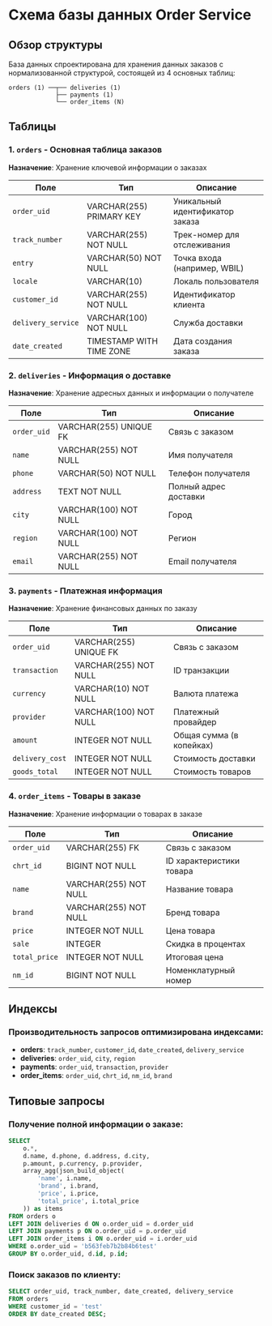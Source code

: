 # Схема базы данных Order Service

## Обзор структуры

База данных спроектирована для хранения данных заказов с нормализованной структурой, состоящей из 4 основных таблиц:

```
orders (1) ──┬── deliveries (1)
             ├── payments (1)  
             └── order_items (N)
```

## Таблицы

### 1. `orders` - Основная таблица заказов

**Назначение**: Хранение ключевой информации о заказах

| Поле | Тип | Описание |
|------|-----|----------|
| `order_uid` | VARCHAR(255) PRIMARY KEY | Уникальный идентификатор заказа |
| `track_number` | VARCHAR(255) NOT NULL | Трек-номер для отслеживания |
| `entry` | VARCHAR(50) NOT NULL | Точка входа (например, WBIL) |
| `locale` | VARCHAR(10) | Локаль пользователя |
| `customer_id` | VARCHAR(255) NOT NULL | Идентификатор клиента |
| `delivery_service` | VARCHAR(100) NOT NULL | Служба доставки |
| `date_created` | TIMESTAMP WITH TIME ZONE | Дата создания заказа |

### 2. `deliveries` - Информация о доставке

**Назначение**: Хранение адресных данных и информации о получателе

| Поле | Тип | Описание |
|------|-----|----------|
| `order_uid` | VARCHAR(255) UNIQUE FK | Связь с заказом |
| `name` | VARCHAR(255) NOT NULL | Имя получателя |
| `phone` | VARCHAR(50) NOT NULL | Телефон получателя |
| `address` | TEXT NOT NULL | Полный адрес доставки |
| `city` | VARCHAR(100) NOT NULL | Город |
| `region` | VARCHAR(100) NOT NULL | Регион |
| `email` | VARCHAR(255) NOT NULL | Email получателя |

### 3. `payments` - Платежная информация

**Назначение**: Хранение финансовых данных по заказу

| Поле | Тип | Описание |
|------|-----|----------|
| `order_uid` | VARCHAR(255) UNIQUE FK | Связь с заказом |
| `transaction` | VARCHAR(255) NOT NULL | ID транзакции |
| `currency` | VARCHAR(10) NOT NULL | Валюта платежа |
| `provider` | VARCHAR(100) NOT NULL | Платежный провайдер |
| `amount` | INTEGER NOT NULL | Общая сумма (в копейках) |
| `delivery_cost` | INTEGER NOT NULL | Стоимость доставки |
| `goods_total` | INTEGER NOT NULL | Стоимость товаров |

### 4. `order_items` - Товары в заказе

**Назначение**: Хранение информации о товарах в заказе

| Поле | Тип | Описание |
|------|-----|----------|
| `order_uid` | VARCHAR(255) FK | Связь с заказом |
| `chrt_id` | BIGINT NOT NULL | ID характеристики товара |
| `name` | VARCHAR(255) NOT NULL | Название товара |
| `brand` | VARCHAR(255) NOT NULL | Бренд товара |
| `price` | INTEGER NOT NULL | Цена товара |
| `sale` | INTEGER | Скидка в процентах |
| `total_price` | INTEGER NOT NULL | Итоговая цена |
| `nm_id` | BIGINT NOT NULL | Номенклатурный номер |

## Индексы

### Производительность запросов оптимизирована индексами:

- **orders**: `track_number`, `customer_id`, `date_created`, `delivery_service`
- **deliveries**: `order_uid`, `city`, `region`  
- **payments**: `order_uid`, `transaction`, `provider`
- **order_items**: `order_uid`, `chrt_id`, `nm_id`, `brand`

## Типовые запросы

### Получение полной информации о заказе:
```sql
SELECT 
    o.*,
    d.name, d.phone, d.address, d.city,
    p.amount, p.currency, p.provider,
    array_agg(json_build_object(
        'name', i.name,
        'brand', i.brand, 
        'price', i.price,
        'total_price', i.total_price
    )) as items
FROM orders o
LEFT JOIN deliveries d ON o.order_uid = d.order_uid
LEFT JOIN payments p ON o.order_uid = p.order_uid  
LEFT JOIN order_items i ON o.order_uid = i.order_uid
WHERE o.order_uid = 'b563feb7b2b84b6test'
GROUP BY o.order_uid, d.id, p.id;
```

### Поиск заказов по клиенту:
```sql
SELECT order_uid, track_number, date_created, delivery_service
FROM orders 
WHERE customer_id = 'test'
ORDER BY date_created DESC;
```

